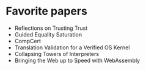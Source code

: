 # Favorite papers

- Reflections on Trusting Trust
- Guided Equality Saturation
- CompCert
- Translation Validation for a Verified OS Kernel
- Collapsing Towers of Interpreters
- Bringing the Web up to Speed with WebAssembly
